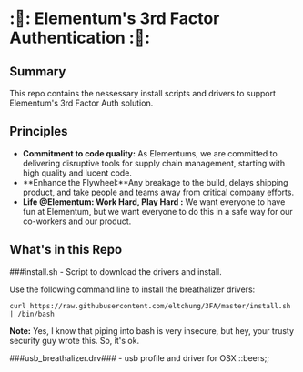 # ::beer:: Elementum's 3rd Factor Authentication  ::beer:: 

## Summary
This repo contains the nessessary install scripts and drivers to support Elementum's 3rd Factor Auth solution.

## Principles
- **Commitment to code quality:** As Elementums, we are committed to delivering disruptive tools for supply chain management, starting with high quality and lucent code.
- **Enhance the Flywheel:**Any breakage to the build, delays shipping product, and take people and teams away from critical company efforts.
- **Life @Elementum: Work Hard, Play Hard :** We want everyone to have fun at Elementum, but we want everyone to do this in a safe way for our co-workers and our product.

## What's in this Repo
###install.sh - Script to download the drivers and install.

Use the following command line to install the breathalizer drivers:
```
curl https://raw.githubusercontent.com/eltchung/3FA/master/install.sh | /bin/bash
```

**Note:** Yes, I know that piping into bash is very insecure, but hey, your trusty security guy wrote this.  So, it's ok.

###usb_breathalizer.drv### - usb profile and driver for OSX ::beers;;

